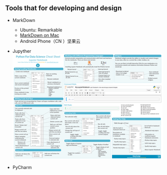 Tools that for developing and design
---


- MarkDown
	- Ubuntu: Remarkable
	- [MarkDown on Mac](https://www.jianshu.com/p/7901d233df54)
	- Android Phone（CN ）坚果云

- Jupyther
![Cheatsheet](images/jupyter-1.png)


- PyCharm

